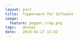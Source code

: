 ```yaml
---
layout: post
title:  Tupperware for Software
image:
  feature: pepper_crop.png
tags:   devops
date:   2019-02-27 11:42
---
```


